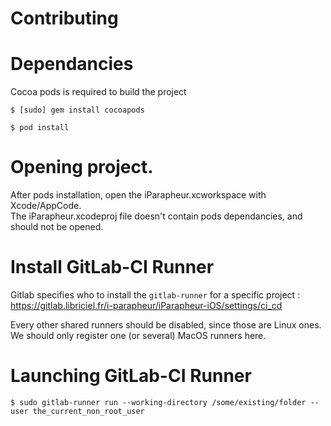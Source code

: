 Contributing
=============

# Dependancies

Cocoa pods is required to build the project
```
$ [sudo] gem install cocoapods
```

```
$ pod install
```


# Opening project.

After pods installation, open the iParapheur.xcworkspace with Xcode/AppCode.  
The iParapheur.xcodeproj file doesn't contain pods dependancies, and should not be opened.


# Install GitLab-CI Runner

Gitlab specifies who to install the `gitlab-runner` for a specific project :
https://gitlab.libriciel.fr/i-parapheur/iParapheur-iOS/settings/ci_cd

Every other shared runners should be disabled, since those are Linux ones.  
We should only register one (or several) MacOS runners here.


# Launching GitLab-CI Runner

`$ sudo gitlab-runner run --working-directory /some/existing/folder --user the_current_non_root_user`